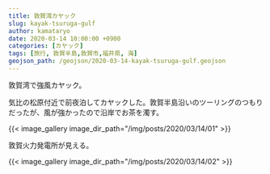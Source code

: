 ```yaml
---
title: 敦賀湾カヤック
slug: kayak-tsuruga-gulf
author: kamataryo
date: 2020-03-14 10:00:00 +0900
categories: [カヤック]
tags: [旅行, 敦賀半島,敦賀市,福井県, 海]
geojson_path: /geojson/2020-03-14-kayak-tsuruga-gulf.geojson
---
```

敦賀湾で強風カヤック。


気比の松原付近で前夜泊してカヤックした。敦賀半島沿いのツーリングのつもりだったが、風が強かったので沿岸でお茶を濁す。


{{< image_gallery image_dir_path="/img/posts/2020/03/14/01" >}}

敦賀火力発電所が見える。

{{< image_gallery image_dir_path="/img/posts/2020/03/14/02" >}}
